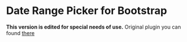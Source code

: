 # Date Range Picker for Bootstrap

**This version is edited for special needs of use.** Original plugin you can found [there](https://github.com/kennethkalmer/ember-cli-nouislider)